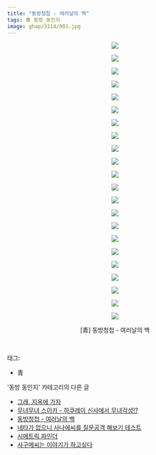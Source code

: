 ```yaml
---
title: "동방청첩 - 여러날의 백"
tags: 青 동방_동인지
image: ghap/3114/001.jpg
---
```

<div class="article">
<p style="text-align: center; clear: none; float: none;"><img src="{{ site.nasurl }}/ghap/3114/001.jpg"/></p>
<p style="text-align: center; clear: none; float: none;"><img src="{{ site.nasurl }}/ghap/3114/002.jpg"/></p>
<p style="text-align: center; clear: none; float: none;"><img src="{{ site.nasurl }}/ghap/3114/003.jpg"/></p>
<p style="text-align: center; clear: none; float: none;"><img src="{{ site.nasurl }}/ghap/3114/004.jpg"/></p>
<p style="text-align: center; clear: none; float: none;"><img src="{{ site.nasurl }}/ghap/3114/005.jpg"/></p>
<p style="text-align: center; clear: none; float: none;"><img src="{{ site.nasurl }}/ghap/3114/006.jpg"/></p>
<p style="text-align: center; clear: none; float: none;"><img src="{{ site.nasurl }}/ghap/3114/007.jpg"/></p>
<p style="text-align: center; clear: none; float: none;"><img src="{{ site.nasurl }}/ghap/3114/008.jpg"/></p>
<p style="text-align: center; clear: none; float: none;"><img src="{{ site.nasurl }}/ghap/3114/009.jpg"/></p>
<p style="text-align: center; clear: none; float: none;"><img src="{{ site.nasurl }}/ghap/3114/010.jpg"/></p>
<p style="text-align: center; clear: none; float: none;"><img src="{{ site.nasurl }}/ghap/3114/011.jpg"/></p>
<p style="text-align: center; clear: none; float: none;"><img src="{{ site.nasurl }}/ghap/3114/012.jpg"/></p>
<p style="text-align: center; clear: none; float: none;"><img src="{{ site.nasurl }}/ghap/3114/013.jpg"/></p>
<p style="text-align: center; clear: none; float: none;"><img src="{{ site.nasurl }}/ghap/3114/014.jpg"/></p>
<p style="text-align: center; clear: none; float: none;"><img src="{{ site.nasurl }}/ghap/3114/015.jpg"/></p>
<p style="text-align: center; clear: none; float: none;"><img src="{{ site.nasurl }}/ghap/3114/016.jpg"/></p>
<p style="text-align: center; clear: none; float: none;"><img src="{{ site.nasurl }}/ghap/3114/017.jpg"/></p>
<p style="text-align: center; clear: none; float: none;"><img src="{{ site.nasurl }}/ghap/3114/018.jpg"/></p>
<p style="text-align: center; clear: none; float: none;"><img src="{{ site.nasurl }}/ghap/3114/019.jpg"/></p>
<p style="text-align: center; clear: none; float: none;"><img src="{{ site.nasurl }}/ghap/3114/020.jpg"/></p>
<p style="text-align: center; clear: none; float: none;"><img src="{{ site.nasurl }}/ghap/3114/021.jpg"/></p>
<p style="text-align: center; clear: none; float: none;"><img src="{{ site.nasurl }}/ghap/3114/022.jpg"/></p>
<p style="text-align: center; clear: none; float: none;">[青] 동방청첩 - 여러날의 백</p>
<p><br/></p>
</div><div class="tagTrail">
<p>태그: </p>
<ul>
<li>青</li>
</ul>
</div><div class="another">
<p>'동방 동인지' 카테고리의 다른 글</p>
<ul>
<li><a href="/2017-01-12-ghap_3116">그래, 지옥에 가자</a></li>
<li><a href="/2017-01-12-ghap_3115">무녀무녀 스이카 - 하쿠레이 신사에서 무녀각성!?</a></li>
<li><a href="/2017-01-12-ghap_3114">동방청첩 - 여러날의 백</a></li>
<li><a href="/2017-01-12-ghap_3113">네타가 없으니 사나에씨를 질문공격 해보기 테스트</a></li>
<li><a href="/2017-01-12-ghap_3111">시메트릭 파인더</a></li>
<li><a href="/2017-01-12-ghap_3109">사구메씨는 이야기가 하고싶다</a></li>
</ul>
</div><div class="cb_module cb_fluid">
<div class="cb_wrt cb_profile">
</div><!-- commentList close -->
</div>